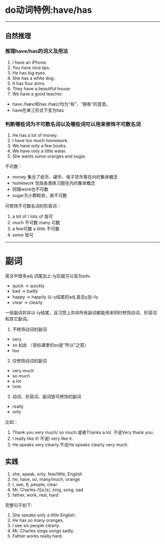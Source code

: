 # do动词特例:have/has

---

## 自然推理
### 推理have/has的词义及用法

1. I have an iPhone. 
2. You have nice lips. 
3. He has big eyes.
4. She has a white dog.
5. It has four arms.
6. They have a beautiful house.
7. We have a good teacher.

- have /hæv/和has /hæz/均为“有”、“拥有”的意思。 
- have在单三形式下变为has

### 判断哪些词为不可数名词以及哪些词可以用来修饰不可数名词

1. He has a lot of money. 
2. I have too much homework. 
3. We have only a few books. 
4. We have only a little water. 
5. She wants some oranges and sugar.

不可数： 

- money 集合了纸币、硬币、电子货币等在内的集体概念 
- homework 包括各类练习题在内的集体概念 
- 同理work也不可数 
- sugar为小颗粒状，故不可数

可修饰不可数名词的形容词：
1. a lot of / lots of 皆可 
2. much 不可数 many 可数 
3. a few可数 a little 不可数 
4. some 皆可

---

# 副词
英文中很多adj.词尾加上-ly后就可以变为adv.

- quick → quickly 
- bad → badly 
- happy → happily 以-y结尾的adj.是去y加-ily 
- clear → clearly

一些副词并非以-ly结尾，且习惯上并非所有副词都能用来同时修饰动词、形容词和其它副词。 


1. 不修饰动词的副词
- very
- so 如此 （音标课里的so是“所以”之意）
- too

2. 仅修饰动词的副词
- very much
- so much
- a lot
- now

3. 动词、形容词、副词皆可修饰的副词
- really
- only

比如：
1. Thank you very much/ so much.或者Thanks a lot. 不说Very thank you.
2. I really like it! 不说I very like it.
3. He speaks very clearly.不说He speaks clearly very much.

## 实践
1. she, speak, only, few/little, English 
2. he, have, so, many/much, orange
3. I, see, 6, people, clear
4. Mr. Charles /tʃa:lz/, sing, song, sad
5. father, work, real, hard

完整句子如下: 

1. She speaks only a little English. 
2. He has so many oranges. 
3. I see six people clearly. 
4. Mr. Charles sings songs sadly. 
5. Father works really hard.